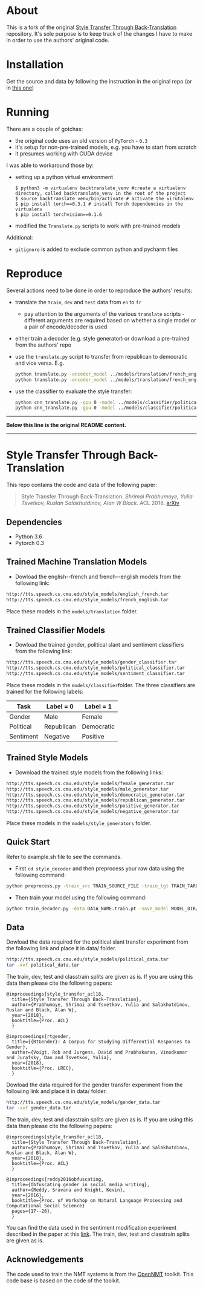# About
This is a fork of the original [Style Transfer Through Back-Translation](https://github.com/shrimai/Style-Transfer-Through-Back-Translation) repository. It's sole purpose is to keep track of the changes I have to make in order to use the authors' original code.

# Installation
Get the source and data by following the instruction in the original repo (or in [this one](#markdown-header-style-transfer-through-back-translation))

# Running
There are a couple of gotchas:
  * the original code uses an old version of `PyTorch` - `0.3`
  * it's setup for non-pre-trained models, e.g. you have to start from scratch
  * it presumes working with CUDA device

I was able to workaround those by:
  * setting up a python virtual environment
    ```
    $ python3 -m virtualenv backtranslate_venv #create a virtualenv directory, called backtranslate_venv in the root of the project
    $ source backtranslate_venv/bin/activate # activate the virutalenv
    $ pip install torch==0.3.1 # install Torch dependencies in the virtualenv
    $ pip install torchvision==0.1.6
    ```
  * modified the `Translate.py` scripts to work with pre-trained models

Additional:
 * `gitignore` is added to exclude common python and pycharm files

# Reproduce
Several actions need to be done in order to reproduce the authors' results:
 - translate the `train`, `dev` and `test` data from `en` to `fr`
   - pay attention to the arguments of the various `translate` scripts - different arguments are required based on whether a single model or a pair of encode/decoder is used
 - either train a decoder (e.g. style generator) or download a pre-trained from the authors' repo
 - use the `translate.py` script to transfer from republican to democratic and vice versa. E.g.
     
    ```bash
    python translate.py -encoder_model ../models/translation/french_english/french_english.pt -decoder_model ../models/style_generators/democratic_generator.pt -src ../data/political_data/republican_only.test.fr -output trained_models/republican_democratic.txt -replace_unk $true -gpu 0
    python translate.py -encoder_model ../models/translation/french_english/french_english.pt -decoder_model ../models/style_generators/republican_generator.pt -src ../data/political_data/democratic_only.test.fr -output trained_models/democratic_republican.txt -replace_unk $true -gpu 0
    ```
 - use the classifier to evaluate the style transfer:
    ```bash
    python cnn_translate.py -gpu 0 -model ../models/classifier/political_classifier/political_classifier.pt -src ../style_decoder/trained_models/republican_democratic.txt -tgt 'democratic' -label0 republican -label1 democratic
    python cnn_translate.py -gpu 0 -model ../models/classifier/political_classifier/political_classifier.pt -src ../style_decoder/trained_models/democratic_republican.txt -tgt 'republican' -label0 republican -label1 democratic
    ```

------------------------------------------------------
 **Below this line is the original README content.**

------------------------------------------------------
# Style Transfer Through Back-Translation

This repo contains the code and data of the following paper:
>Style Transfer Through Back-Translation. *Shrimai Prabhumoye, Yulia Tsvetkov, Ruslan Salakhutdinov, Alan W Black*. ACL 2018. [arXiv](https://arxiv.org/pdf/1804.09000.pdf)

## Dependencies

- Python 3.6
- Pytorch 0.3

## Trained Machine Translation Models

- Dowload the english--french and french--english models from the following link:
```bash
http://tts.speech.cs.cmu.edu/style_models/english_french.tar
http://tts.speech.cs.cmu.edu/style_models/french_english.tar
```
Place these models in the `models/translation` folder.

## Trained Classifier Models

- Dowload the trained gender, political slant and sentiment classifiers from the following link:
```bash
http://tts.speech.cs.cmu.edu/style_models/gender_classifier.tar
http://tts.speech.cs.cmu.edu/style_models/political_classifier.tar
http://tts.speech.cs.cmu.edu/style_models/sentiment_classifier.tar
```
Place these models in the `models/classifier`folder.
The three classifiers are trained for the following labels:

 Task | Label = 0 | Label = 1 
 --- | --- | --- 
 Gender | Male | Female 
 Political | Republican | Democratic 
 Sentiment | Negative | Positive 

## Trained Style Models

- Download the trained style models from the following links:
```bash
http://tts.speech.cs.cmu.edu/style_models/female_generator.tar
http://tts.speech.cs.cmu.edu/style_models/male_generator.tar
http://tts.speech.cs.cmu.edu/style_models/democratic_generator.tar
http://tts.speech.cs.cmu.edu/style_models/republican_generator.tar
http://tts.speech.cs.cmu.edu/style_models/positive_generator.tar
http://tts.speech.cs.cmu.edu/style_models/negative_generator.tar
```
Place these models in the `models/style_generators` folder.

## Quick Start

Refer to example.sh file to see the commands.
- First `cd style_decoder` and then preprocess your raw data using the following command:   
```bash
python preprocess.py -train_src TRAIN_SOURCE_FILE -train_tgt TRAIN_TARGET_FILE -valid_src VALID_SOURCE_FILE -valid_tgt VALID_TARGET_FILE -save_data DATA_NAME
```
- Then train your model using the following command:
```bash
python train_decoder.py -data DATA_NAME.train.pt -save_model MODEL_DIR/MODEL_NAME -classifier_model CLASSIFIER.pt -encoder_model ENCODER_MODEL -tgt_label {0/1}
```

## Data

Dowload the data required for the political slant transfer experiment from the following link and place it in data/ folder. 
```bash
http://tts.speech.cs.cmu.edu/style_models/political_data.tar
tar -xvf political_data.tar
```
The train, dev, test and classtrain splits are given as is. If you are using this data then please cite the following papers:

    @inproceedings{style_transfer_acl18,
      title={Style Transfer Through Back-Translation},
      author={Prabhumoye, Shrimai and Tsvetkov, Yulia and Salakhutdinov, Ruslan and Black, Alan W},
      year={2018},
      booktitle={Proc. ACL}
      }

    @inproceedings{rtgender,
      title={{RtGender}: A Corpus for Studying Differential Responses to Gender},
      author={Voigt, Rob and Jurgens, David and Prabhakaran, Vinodkumar and Jurafsky, Dan and Tsvetkov, Yulia},
      year={2018},
      booktitle={Proc. LREC},
      }

Dowload the data required for the gender transfer experiment from the following link and place it in data/ folder.
```bash
http://tts.speech.cs.cmu.edu/style_models/gender_data.tar
tar -xvf gender_data.tar
```
The train, dev, test and classtrain splits are given as is. If you are using this data then please cite the following papers:

    @inproceedings{style_transfer_acl18,
      title={Style Transfer Through Back-Translation},
      author={Prabhumoye, Shrimai and Tsvetkov, Yulia and Salakhutdinov, Ruslan and Black, Alan W},
      year={2018},
      booktitle={Proc. ACL}
      }
      
    @inproceedings{reddy2016obfuscating,
      title={Obfuscating gender in social media writing},
      author={Reddy, Sravana and Knight, Kevin},
      year={2016},
      booktitle={Proc. of Workshop on Natural Language Processing and Computational Social Science}
      pages={17--26},
      }
      
You can find the data used in the sentiment modification experiment described in the paper at this [link](https://github.com/shentianxiao/language-style-transfer/tree/master/data/yelp). The train, dev, test and classtrain splits are given as is.

## Acknowledgements

The code used to train the NMT systems is from the [OpenNMT](https://github.com/OpenNMT/OpenNMT-py)  toolkit. This code base is based on the code of the toolkit.
